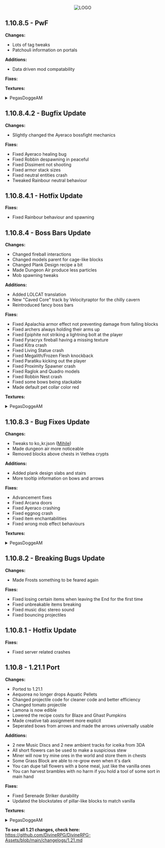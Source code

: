 <p align="center">
  <img src="https://i.imgur.com/NKR7Zhz.png" alt="LOGO"/>
</p>

## 1.10.8.5 - PwF

**Changes:**
- Lots of tag tweaks
- Patchouli information on portals

**Additions:**
- Data driven mod compatability

**Fixes:**

**Textures:**
<details closed>
<summary>PegasDoggeAM</summary>
<br>
warmth, heavy_air, crabclaw_maul, frostking_sword, realmite_maul, shadow_arrow, shadow bow, blubber, souls, arcana potions, twilight_bricks, acceleron, snowy_moss
</details>

## 1.10.8.4.2 - Bugfix Update

**Changes:**
- Slightly changed the Ayeraco bossfight mechanics

**Fixes:**
- Fixed Ayeraco healing bug
- Fixed Robbin despawning in peaceful
- Fixed Dissiment not shooting
- Fixed armor stack sizes
- Fixed neutral entities crash
- Tweaked Rainbour neutral behaviour

## 1.10.8.4.1 - Hotfix Update
**Fixes:**
- Fixed Rainbour behaviour and spawning

## 1.10.8.4 - Boss Bars Update

**Changes:**
- Changed fireball interactions
- Changed models parent for cage-like blocks
- Changed Plank Design recipe a bit
- Made Dungeon Air produce less particles
- Mob spawning tweaks

**Additions:**
- Added LOLCAT translation
- New "Caved Core" track by Velocityraptor for the chilly cavern
- Reintroduced fancy boss bars

**Fixes:**
- Fixed Apalachia armor effect not preventing damage from falling blocks
- Fixed archers always holding their arms up
- Fixed Epiphite not striking a lightning bolt at the player
- Fixed Fyracryx fireball having a missing texture
- Fixed Kitra crash
- Fixed Living Statue crash
- Fixed Megalith/Frozen Flesh knockback
- Fixed Paratiku kicking out the player
- Fixed Proximity Spawner crash
- Fixed Raglok and Quadro models
- Fixed Robbin Nest crash
- Fixed some bows being stackable
- Made default pet collar color red

**Textures:**
<details closed>
<summary>PegasDoggeAM</summary>
<br>
dungeon_tokens, boss bars
</details>

## 1.10.8.3 - Bug Fixes Update

**Changes:**
- Tweaks to ko_kr.json ([Mihile](https://github.com/DivineRPG/DivineRPG/pull/702))
- Made dungeon air more noticeable
- Removed blocks above chests in Vethea crypts

**Additions:**
- Added plank design slabs and stairs
- More tooltip information on bows and arrows

**Fixes:**
- Advancement fixes
- Fixed Arcana doors
- Fixed Ayeraco crashing
- Fixed eggnog crash
- Fixed item enchantabilities
- Fixed wrong mob effect behaviours

**Textures:**
<details closed>
<summary>PegasDoggeAM</summary>
<br>
glacial_wall_totem, Arcana potions, Vethea templates, battle_bricks, gilded_bricks, ancient_tile
</details>

## 1.10.8.2 - Breaking Bugs Update

**Changes:**
- Made Frosts something to be feared again

**Fixes:**
- Fixed losing certain items when leaving the End for the first time
- Fixed unbreakable items breaking
- Fixed music disc stereo sound
- Fixed bouncing projectiles

## 1.10.8.1 - Hotfix Update

**Fixes:**
- Fixed server related crashes

## 1.10.8 - 1.21.1 Port

**Changes:**
- Ported to 1.21.1
- Aequorea no longer drops Aquatic Pellets
- Changed projectile code for cleaner code and better efficiency
- Changed tomato projectile
- Lamona is now edible
- Lowered the recipe costs for Blaze and Ghast Pumpkins
- Made creative tab assignment more explicit
- Seperated bows from arrows and made the arrows universally usable

**Additions:**
- 2 new Music Discs and 2 new ambient tracks for iceika from 3DA
- All short flowers can be used to make a suspicious stew
- Miner will now try mine ores in the world and store them in chests
- Some Grass Block are able to re-grow even when it's dark
- You can dupe tall flowers with a bone meal, just like the vanilla ones
- You can harvest brambles with no harm if you hold a tool of some sort in main hand

**Fixes:**
- Fixed Serenade Striker durability
- Updated the blockstates of pillar-like blocks to match vanilla

**Textures:**
<details closed>
<summary>PegasDoggeAM</summary>
<br>
kraken_skin, skeleman armor (items), cheese, advanced_mushroom_stew, chicken_dinner, cauldron_flesh, fruit_cake, chocolate_log, donut, lamona (+seeds), pinfly (+seeds), sky_plant_seeds, marsine_seeds, veilo_seeds, acid, dirty_pearls, clean_pearls, polished_pearls, shiny_pearls, rock_chunks, dream_cake, band_of_lheiva_hunting, miners_amulet, checker, fancy_wool, cobaltite, blue_stone, oxdrite blocks/items, olivine item/blocks, icicle (arrow, bane, bow, dagger), glacial_blade, molten_sword, frozen grass, candy canes, frosted allure, ancient (door, stone, bricks), soul (stone, sludge), degraded (door, bricks), arcanium (metal, power), twilight bricks
</details>

**To see all 1.21 changes, check here:**
https://github.com/DivineRPG/DivineRPG-Assets/blob/main/changelogs/1.21.md
